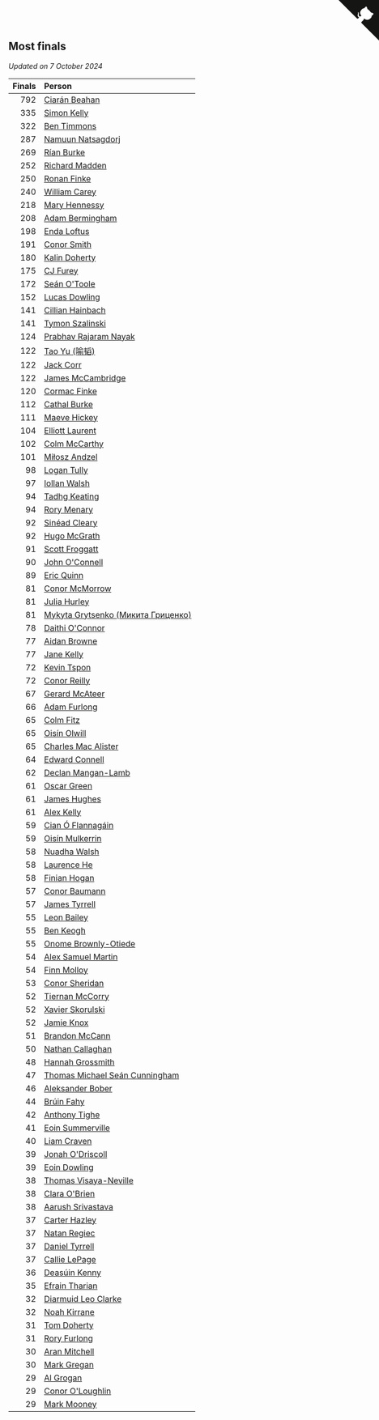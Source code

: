 ## Most finals

*Updated on  7 October 2024*

| Finals | Person |
| ---: | :--- |
| 792 | [Ciarán Beahan](https://www.worldcubeassociation.org/persons/2012BEAH01) |
| 335 | [Simon Kelly](https://www.worldcubeassociation.org/persons/2017KELL08) |
| 322 | [Ben Timmons](https://www.worldcubeassociation.org/persons/2017TIMM01) |
| 287 | [Namuun Natsagdorj](https://www.worldcubeassociation.org/persons/2019NATS02) |
| 269 | [Rían Burke](https://www.worldcubeassociation.org/persons/2019BURK05) |
| 252 | [Richard Madden](https://www.worldcubeassociation.org/persons/2017MADD04) |
| 250 | [Ronan Finke](https://www.worldcubeassociation.org/persons/2021FINK02) |
| 240 | [William Carey](https://www.worldcubeassociation.org/persons/2019CARE02) |
| 218 | [Mary Hennessy](https://www.worldcubeassociation.org/persons/2015HENN02) |
| 208 | [Adam Bermingham](https://www.worldcubeassociation.org/persons/2020BERM02) |
| 198 | [Enda Loftus](https://www.worldcubeassociation.org/persons/2021LOFT01) |
| 191 | [Conor Smith](https://www.worldcubeassociation.org/persons/2018SMIT37) |
| 180 | [Kalin Doherty](https://www.worldcubeassociation.org/persons/2021DOHE02) |
| 175 | [CJ Furey](https://www.worldcubeassociation.org/persons/2022FURE01) |
| 172 | [Seán O'Toole](https://www.worldcubeassociation.org/persons/2017OTOO03) |
| 152 | [Lucas Dowling](https://www.worldcubeassociation.org/persons/2023DOWL01) |
| 141 | [Cillian Hainbach](https://www.worldcubeassociation.org/persons/2022HAIN04) |
| 141 | [Tymon Szalinski](https://www.worldcubeassociation.org/persons/2021SZAL01) |
| 124 | [Prabhav Rajaram Nayak](https://www.worldcubeassociation.org/persons/2019NAYA01) |
| 122 | [Tao Yu (喻韬)](https://www.worldcubeassociation.org/persons/2012YUTA01) |
| 122 | [Jack Corr](https://www.worldcubeassociation.org/persons/2022CORR06) |
| 122 | [James McCambridge](https://www.worldcubeassociation.org/persons/2019MCCA09) |
| 120 | [Cormac Finke](https://www.worldcubeassociation.org/persons/2021FINK01) |
| 112 | [Cathal Burke](https://www.worldcubeassociation.org/persons/2021BURK03) |
| 111 | [Maeve Hickey](https://www.worldcubeassociation.org/persons/2017HICK06) |
| 104 | [Elliott Laurent](https://www.worldcubeassociation.org/persons/2022LAUR09) |
| 102 | [Colm McCarthy](https://www.worldcubeassociation.org/persons/2018MCCA02) |
| 101 | [Miłosz Andzel](https://www.worldcubeassociation.org/persons/2022ANDZ01) |
| 98 | [Logan Tully](https://www.worldcubeassociation.org/persons/2022TULL02) |
| 97 | [Iollan Walsh](https://www.worldcubeassociation.org/persons/2021WALS03) |
| 94 | [Tadhg Keating](https://www.worldcubeassociation.org/persons/2022KEAT02) |
| 94 | [Rory Menary](https://www.worldcubeassociation.org/persons/2022MENA01) |
| 92 | [Sinéad Cleary](https://www.worldcubeassociation.org/persons/2019CLEA04) |
| 92 | [Hugo McGrath](https://www.worldcubeassociation.org/persons/2022MCGR02) |
| 91 | [Scott Froggatt](https://www.worldcubeassociation.org/persons/2019FROG01) |
| 90 | [John O'Connell](https://www.worldcubeassociation.org/persons/2015OCON03) |
| 89 | [Eric Quinn](https://www.worldcubeassociation.org/persons/2019QUIN11) |
| 81 | [Conor McMorrow](https://www.worldcubeassociation.org/persons/2019MCMO01) |
| 81 | [Julia Hurley](https://www.worldcubeassociation.org/persons/2022HURL02) |
| 81 | [Mykyta Grytsenko (Микита Гриценко)](https://www.worldcubeassociation.org/persons/2018GRYT01) |
| 78 | [Daithi O'Connor](https://www.worldcubeassociation.org/persons/2021OCON01) |
| 77 | [Aidan Browne](https://www.worldcubeassociation.org/persons/2019BROW10) |
| 77 | [Jane Kelly](https://www.worldcubeassociation.org/persons/2023KELL23) |
| 72 | [Kevin Tspon](https://www.worldcubeassociation.org/persons/2021TSPO01) |
| 72 | [Conor Reilly](https://www.worldcubeassociation.org/persons/2022REIL01) |
| 67 | [Gerard McAteer](https://www.worldcubeassociation.org/persons/2016MCAT01) |
| 66 | [Adam Furlong](https://www.worldcubeassociation.org/persons/2019FURL04) |
| 65 | [Colm Fitz](https://www.worldcubeassociation.org/persons/2017FITZ01) |
| 65 | [Oisín Olwill](https://www.worldcubeassociation.org/persons/2023OLWI01) |
| 65 | [Charles Mac Alister](https://www.worldcubeassociation.org/persons/2022ALIS02) |
| 64 | [Edward Connell](https://www.worldcubeassociation.org/persons/2018CONN04) |
| 62 | [Declan Mangan-Lamb](https://www.worldcubeassociation.org/persons/2023MANG02) |
| 61 | [Oscar Green](https://www.worldcubeassociation.org/persons/2022GREE14) |
| 61 | [James Hughes](https://www.worldcubeassociation.org/persons/2022HUGH08) |
| 61 | [Alex Kelly](https://www.worldcubeassociation.org/persons/2022KELL03) |
| 59 | [Cian Ó Flannagáin](https://www.worldcubeassociation.org/persons/2021OFLA01) |
| 59 | [Oisín Mulkerrin](https://www.worldcubeassociation.org/persons/2023MULK01) |
| 58 | [Nuadha Walsh](https://www.worldcubeassociation.org/persons/2021WALS04) |
| 58 | [Laurence He](https://www.worldcubeassociation.org/persons/2017HELO01) |
| 58 | [Finian Hogan](https://www.worldcubeassociation.org/persons/2022HOGA01) |
| 57 | [Conor Baumann](https://www.worldcubeassociation.org/persons/2009BAUM01) |
| 57 | [James Tyrrell](https://www.worldcubeassociation.org/persons/2019TYRR01) |
| 55 | [Leon Bailey](https://www.worldcubeassociation.org/persons/2023BAIL04) |
| 55 | [Ben Keogh](https://www.worldcubeassociation.org/persons/2016KEOG01) |
| 55 | [Onome Brownly-Otiede](https://www.worldcubeassociation.org/persons/2023BROW36) |
| 54 | [Alex Samuel Martin](https://www.worldcubeassociation.org/persons/2023MARA10) |
| 54 | [Finn Molloy](https://www.worldcubeassociation.org/persons/2022MOLL03) |
| 53 | [Conor Sheridan](https://www.worldcubeassociation.org/persons/2012SHER01) |
| 52 | [Tiernan McCorry](https://www.worldcubeassociation.org/persons/2022MCCO09) |
| 52 | [Xavier Skorulski](https://www.worldcubeassociation.org/persons/2019SKOR02) |
| 52 | [Jamie Knox](https://www.worldcubeassociation.org/persons/2023KNOX02) |
| 51 | [Brandon McCann](https://www.worldcubeassociation.org/persons/2022MCCA04) |
| 50 | [Nathan Callaghan](https://www.worldcubeassociation.org/persons/2023CALL01) |
| 48 | [Hannah Grossmith](https://www.worldcubeassociation.org/persons/2022GROS04) |
| 47 | [Thomas Michael Seán Cunningham](https://www.worldcubeassociation.org/persons/2022CUNN04) |
| 46 | [Aleksander Bober](https://www.worldcubeassociation.org/persons/2022BOBE02) |
| 44 | [Brúin Fahy](https://www.worldcubeassociation.org/persons/2022FAHY01) |
| 42 | [Anthony Tighe](https://www.worldcubeassociation.org/persons/2021TIGH01) |
| 41 | [Eoin Summerville](https://www.worldcubeassociation.org/persons/2016SUMM02) |
| 40 | [Liam Craven](https://www.worldcubeassociation.org/persons/2017CRAV01) |
| 39 | [Jonah O'Driscoll](https://www.worldcubeassociation.org/persons/2023ODRI01) |
| 39 | [Eoin Dowling](https://www.worldcubeassociation.org/persons/2017DOWL01) |
| 38 | [Thomas Visaya-Neville](https://www.worldcubeassociation.org/persons/2014VISA01) |
| 38 | [Clara O'Brien](https://www.worldcubeassociation.org/persons/2021OBRI04) |
| 38 | [Aarush Srivastava](https://www.worldcubeassociation.org/persons/2021SRIV01) |
| 37 | [Carter Hazley](https://www.worldcubeassociation.org/persons/2022HAZL01) |
| 37 | [Natan Regiec](https://www.worldcubeassociation.org/persons/2022REGI03) |
| 37 | [Daniel Tyrrell](https://www.worldcubeassociation.org/persons/2023TYRR01) |
| 37 | [Callie LePage](https://www.worldcubeassociation.org/persons/2023LEPA01) |
| 36 | [Deasúin Kenny](https://www.worldcubeassociation.org/persons/2022KENN12) |
| 35 | [Efrain Tharian](https://www.worldcubeassociation.org/persons/2023THAR03) |
| 32 | [Diarmuid Leo Clarke](https://www.worldcubeassociation.org/persons/2022CLAR14) |
| 32 | [Noah Kirrane](https://www.worldcubeassociation.org/persons/2022KIRR02) |
| 31 | [Tom Doherty](https://www.worldcubeassociation.org/persons/2017DOHE01) |
| 31 | [Rory Furlong](https://www.worldcubeassociation.org/persons/2022FURL01) |
| 30 | [Aran Mitchell](https://www.worldcubeassociation.org/persons/2023MITC04) |
| 30 | [Mark Gregan](https://www.worldcubeassociation.org/persons/2019GREG04) |
| 29 | [Al Grogan](https://www.worldcubeassociation.org/persons/2018GROG01) |
| 29 | [Conor O'Loughlin](https://www.worldcubeassociation.org/persons/2018OLOU01) |
| 29 | [Mark Mooney](https://www.worldcubeassociation.org/persons/2022MOON08) |


<a href="https://github.com/simonkellly/wca_statistics_ireland" class="github-corner" aria-label="View source on Github"><svg width="80" height="80" viewBox="0 0 250 250" style="fill:#151513; color:#fff; position: absolute; top: 0; border: 0; right: 0;" aria-hidden="true"><path d="M0,0 L115,115 L130,115 L142,142 L250,250 L250,0 Z"></path><path d="M128.3,109.0 C113.8,99.7 119.0,89.6 119.0,89.6 C122.0,82.7 120.5,78.6 120.5,78.6 C119.2,72.0 123.4,76.3 123.4,76.3 C127.3,80.9 125.5,87.3 125.5,87.3 C122.9,97.6 130.6,101.9 134.4,103.2" fill="currentColor" style="transform-origin: 130px 106px;" class="octo-arm"></path><path d="M115.0,115.0 C114.9,115.1 118.7,116.5 119.8,115.4 L133.7,101.6 C136.9,99.2 139.9,98.4 142.2,98.6 C133.8,88.0 127.5,74.4 143.8,58.0 C148.5,53.4 154.0,51.2 159.7,51.0 C160.3,49.4 163.2,43.6 171.4,40.1 C171.4,40.1 176.1,42.5 178.8,56.2 C183.1,58.6 187.2,61.8 190.9,65.4 C194.5,69.0 197.7,73.2 200.1,77.6 C213.8,80.2 216.3,84.9 216.3,84.9 C212.7,93.1 206.9,96.0 205.4,96.6 C205.1,102.4 203.0,107.8 198.3,112.5 C181.9,128.9 168.3,122.5 157.7,114.1 C157.9,116.9 156.7,120.9 152.7,124.9 L141.0,136.5 C139.8,137.7 141.6,141.9 141.8,141.8 Z" fill="currentColor" class="octo-body"></path></svg></a><style>.github-corner:hover .octo-arm{animation:octocat-wave 560ms ease-in-out}@keyframes octocat-wave{0%,100%{transform:rotate(0)}20%,60%{transform:rotate(-25deg)}40%,80%{transform:rotate(10deg)}}@media (max-width:500px){.github-corner:hover .octo-arm{animation:none}.github-corner .octo-arm{animation:octocat-wave 560ms ease-in-out}}</style>

